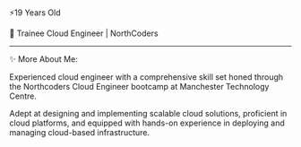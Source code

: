 ⚡19 Years Old

💬 Trainee Cloud Engineer | NorthCoders

-----------------------------------------

✨ More About Me:

Experienced cloud engineer with a comprehensive skill set honed through the Northcoders Cloud Engineer bootcamp at Manchester Technology Centre.

Adept at designing and implementing scalable cloud solutions, proficient in cloud platforms, and equipped with hands-on experience in deploying and managing cloud-based infrastructure. 

 

<!--
**PaddyMcbreen/PaddyMcBreen** is a ✨ _special_ ✨ repository because its `README.md` (this file) appears on your GitHub profile.

Here are some ideas to get you started:

- 🔭 I’m currently working on ...
- 🌱 I’m currently learning ...
- 👯 I’m looking to collaborate on ...
- 🤔 I’m looking for help with ...
- 💬 Ask me about ...
- 📫 How to reach me: ...
- 😄 Pronouns: ...
- ⚡ Fun fact: ...
-->

